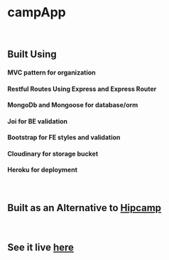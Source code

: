 # campApp

<br>

## Built Using

#### MVC pattern for organization

#### Restful Routes Using Express and Express Router

#### MongoDb and Mongoose for database/orm

#### Joi for BE validation

#### Bootstrap for FE styles and validation

#### Cloudinary for storage bucket

#### Heroku for deployment

<br>

## Built as an Alternative to [Hipcamp](https://www.hipcamp.com/en-US)

<br>

## See it live [here](https://tent-camp-app.herokuapp.com/)

